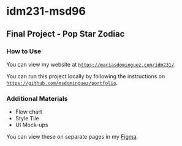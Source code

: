 # idm231-msd96

## Final Project - Pop Star Zodiac

### How to Use
You can view my website at <a href="https://mariasdominguez.com/idm231/">`https://mariasdominguez.com/idm231/`</a>.

You can run this project locally by following the instructions on <a href="https://github.com/msdominguez/portfolio">`https://github.com/msdominguez/portfolio`</a>.

### Additional Materials
* Flow chart
* Style Tile
* UI Mock-ups

You can view these on separate pages in my <a href="https://www.figma.com/file/1qcXM4tFehB8GRXzJ5vItA/IDM-231-Zodiac-Pop-Stars?node-id=0%3A1" target="_blank">Figma</a>.
